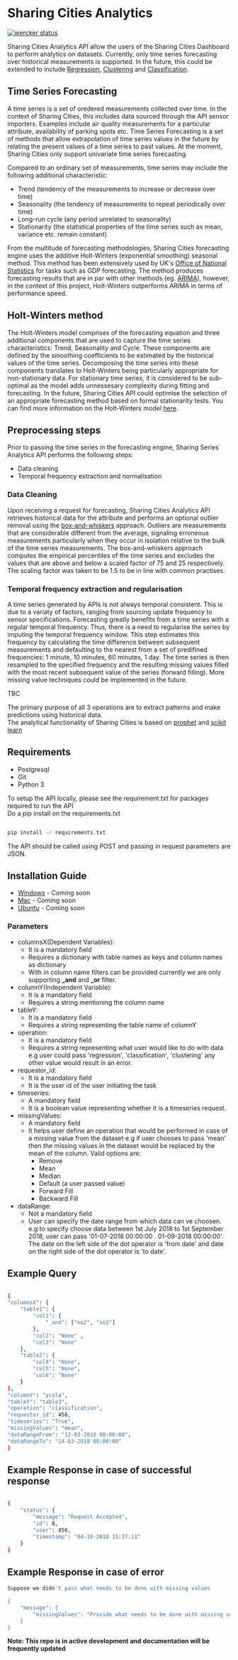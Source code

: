 # Sharing Cities Analytics

[![wercker status](https://app.wercker.com/status/350323c0db166acb5049b26ec2330f42/s/master "wercker status")](https://app.wercker.com/project/byKey/350323c0db166acb5049b26ec2330f42)

Sharing Cities Analytics API allow the users of the Sharing Cities Dashboard to perform analytics on datasets. Currently, only time series forecasting over historical measurements is supported. In the future, this could be extended to include [Regression](https://en.wikipedia.org/wiki/Regression), [Clustering](https://en.wikipedia.org/wiki/Cluster_analysis) and [Classification](https://en.wikipedia.org/wiki/Statistical_classification). 

## Time Series Forecasting
A time series is a set of oredered measurements collected over time. In the context of Sharing Cities, this includes data sourced through the API sensor importers. Examples include air quality measurements for a particular attribute, availability of parking spots etc. Time Series Forecasting is a set of methods that allow extrapolation of time series values in the future by relating the present values of a time series to past values. At the moment, Sharing Cities only support univariate time series forecasting. 

Compared to an ordinary set of measurements, time series may include the following additional characteristic:

- Trend (tendency of the measurements to increase or decrease over time)
- Seasonality (the tendency of measurements to repeat periodically over time)
- Long-run cycle (any period unrelated to seasonality)
- Stationarity (the statistical properties of the time series such as mean, variance etc. remain constant)

From the multitude of forecasting methodologies, Sharing Cities forecasting engine uses the additive Holt-Winters (exponential smoothing) seasonal method. This method has been extensively used by UK's [Office of National Statistics](https://www.ons.gov.uk/) for tasks such as GDP forecasting. The method produces forecasting results that are in par with other methods (eg. [ARIMA](https://en.wikipedia.org/wiki/Autoregressive_integrated_moving_average)), however, in the context of this project, Holt-Winters outperforms ARIMA in terms of performance speed. 

## Holt-Winters method
The Holt-Winters model comprises of the forecasting equation and three additional components that are used to capture the time series characteristics: Trend, Seasonality and Cycle. These components are defined by the smoothing coefficients to be estimated by the historical values of the time series. Decomposing the time series into these components translates to Holt-Winters being particularly appropriate for non-stationary data. For stationary time series, it is considered to be sub-optimal as the model adds unnessesary complexity during fitting and forecasting. In the future, Sharing Cities API could optimise the selection of an appropriate forecasting method based on formal stationarity tests. You can find more information on the Holt-Winters model [here](https://otexts.org/fpp2/holt-winters.html).

## Preprocessing steps
Prior to passing the time series in the forecasting engine, Sharing Series Analytics API performs the following steps:

- Data cleaning
- Temporal frequency extraction and normalisation

### Data Cleaning
Upon receiving a request for forecasting, Sharing Cities Analytics API retrieves historical data for the attribute and performs an optional outlier removal using the [box-and-whiskers](https://en.wikipedia.org/wiki/Box_plot) approach.  Outliers are  measurements that are considerable different from the average, signaling erroneous measurements particularly when they occur in isolation relative to the bulk of the time series measurements. The box-and-whiskers approach computes the empirical percentiles of the time series and excludes the values that are above and below a scaled factor of 75 and 25 respectively. The scaling factor was taken to be 1.5 to be in line with common practises. 

### Temporal frequency extraction and regularisation
A time series generated by APIs is not always temporal consistent. This is due to a variaty of factors, ranging from sourcing update frequency to sensor specifications. Forecasting greatly benefits from a time series with a regular temporal frequency. Thus, there is a need to regularise the series by imputing the temporal frequency window. This step estimates this frequency  by calculating the time difference between subsequent measurements and defaulting to the nearest from a set of predifined frequencies: 1 minute, 10 minutes, 60 minutes, 1 day. The time series is then resampled to the specified frequency and the resulting missing values filled with the most recent subsequent value of the series (forward filling). More missing value techniques could be implemented in the future.

TBC

The primary purpose of all 3 operations are to extract patterns and make predictions using historical data. \
The analytical functionality of Sharing Cities is based on [prophet](https://facebook.github.io/prophet/docs/quick_start.html) and [scikit learn](http://scikit-learn.org/stable/)

## Requirements

- Postgresql
- Git
- Python 3

To setup the API locally, please see the requirement.txt for packages required to run the API \
Do a pip install on the requirements.txt

```bash

pip install -r requirements.txt

```

The API should be called using POST and passing in request parameters are JSON.

## Installation Guide
- [Windows]() - Coming soon
- [Mac]() - Coming soon
- [Ubuntu]() - Coming soon

### Parameters

- columnsX(Dependent Variables):
    - It is a mandatory field
    - Requires a dictionary with table names as keys and column names as dictionary
    - With in column name filters can be provided currently we are only 
    supporting **_and** and **_or** filter.
- columnY(Independent Variable):
    - It is a mandatory field
    - Requires a string mentioning the column name
- tableY:
    - It is a mandatory field
    - Requires a string representing the table name of columnY
- operation:
    - It is a mandatory field
    - Requires a string representing what user would like to do with data e.g user could pass 'regression', 'classification', 'clustering' any other value would result in an error.
- requestor_id:
    - It is a mandatory field
    - It is the user id of the user initiating the task
- timeseries:
    - A mandatory field
    - It is a boolean value representing whether it is a timeseries request.
- missingValues:
    - A mandatory field
    - It helps user define an operation that would be performed in case of a missing value from the dataset e.g if user chooses to pass 'mean' then the missing values in the dataset would be replaced by the mean of the column. Valid options are:
        - Remove
        - Mean
        - Median
        - Default (a user passed value)
        - Forward Fill
        - Backward Fill
- dataRange:
    - Not a mandatory field
    - User can specify the date range from which data can ve choosen. e.g to specify choose data between 1st July 2018 to 1st September 2018, user can pass '01-07-2018 00:00:00 . 01-09-2018 00:00:00'. The date on the left side of the dot operator is 'from date' and date on the right side of the dot operator is 'to date'.

## Example Query

```bash

{
"columnsX": {
	"table1": {
		"col1": {
			"_and": ["no2", "so2"]
		},
		"col2": "None" ,
		"col3": "None"
	},
	"table2": {
		"col4": "None",
		"col5": "None",
		"col6": "None"
	}
},
"columnY": "ycola",
"tableY": "table3",
"operation": "classification",
"requestor_id": 456,
"timeseries": "True",
"missingValues": "mean",
"dataRangeFrom": "12-03-2018 00:00:00",
"dataRangeTo": "14-03-2018 00:00:00"
}

```

## Example Response in case of successful response

```bash

{
    "status": {
        "message": "Request Accepted",
        "id": 8,
        "user": 456,
        "timestamp": "04-10-2018 15:37:11"
    }
}

```

## Example Response in case of error

```bash
Suppose we didn't pass what needs to be done with missing values

{
    "message": {
        "missingValues": "Provide what needs to be done with missing values"
    }
}

```

**Note: This repo is in active development and documentation will be frequently updated**

